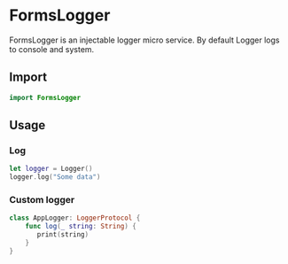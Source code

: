 # FormsLogger

FormsLogger is an injectable logger micro service.
By default Logger logs to console and system.

## Import

```swift
import FormsLogger
```

## Usage

### Log

```swift
let logger = Logger()
logger.log("Some data")
```

### Custom logger

```swift
class AppLogger: LoggerProtocol {
    func log(_ string: String) {
       print(string)
    }
}
```